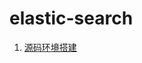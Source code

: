 # elastic-search
1. [源码环境搭建](https://github.com/jassassin/elastic-search/wiki/ElasticSearch%E6%BA%90%E7%A0%81%E7%8E%AF%E5%A2%83%E6%90%AD%E5%BB%BA)
